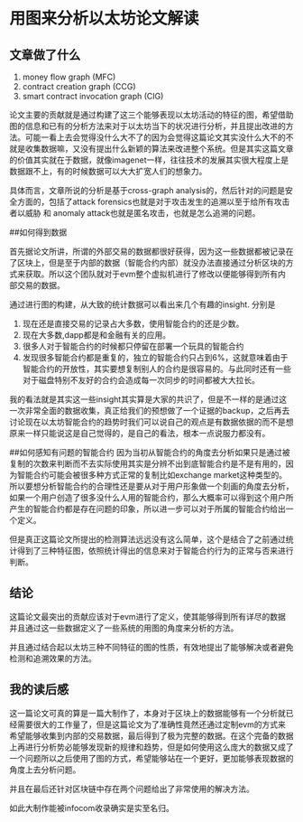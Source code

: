 # 用图来分析以太坊论文解读

## 文章做了什么
1. money flow graph (MFC)
2. contract creation graph (CCG)
3. smart contract invocation graph (CIG)

论文主要的贡献就是通过构建了这三个能够表现以太坊活动的特征的图，希望借助图的信息和已有的分析方法来对于以太坊当下的状况进行分析，并且提出改进的方法。可能一看上去会觉得没什么大不了的因为会觉得这篇论文其实没什么大不的不就是收集数据嘛，又没有提出什么新颖的算法来改进整个系统。但是其实这篇文章的价值其实就在于数据，就像imagenet一样，往往技术的发展其实很大程度上是数据跟不上，有的时候数据可以大大扩宽人们的想象力。 

具体而言，文章所说的分析是基于cross-graph analysis的，然后针对的问题是安全方面的，包括了attack forensics也就是对于攻击发生的追溯以至于给所有攻击者以威胁 和 anomaly attack也就是匿名攻击，也就是怎么追溯的问题。

##如何得到数据

首先据论文所讲，所谓的外部交易的数据都很好获得，因为这一些数据都被记录在了区块上，但是至于内部的数据（智能合约内部）就没办法直接通过分析区块的方式来获取。所以这个团队就对于evm整个虚拟机进行了修改以便能够得到所有内部交易的数据。

通过进行图的构建，从大致的统计数据可以看出来几个有趣的insight. 
分别是
1. 现在还是直接交易的记录占大多数，使用智能合约的还是少数。
2. 现在大多数,dapp都是和金融有关的应用。
3. 很多人对于智能合约的时候都只停留在部署一个玩具的智能合约
4. 发现很多智能合约都是重复的，独立的智能合约只占到6%，这就意味着由于智能合约的开放性，其实要想复制别人的合约是很容易的。与此同时还有一些对于磁盘特别不友好的合约会造成每一次同步的时间都被大大拉长。

我的看法就是其实这一些insight其实算是大家的共识了，但是不一样的是通过这一次非常全面的数据收集，真正给我们的预想做了一个证据的backup，之后再去讨论现在以太坊智能合约的趋势时我们可以说自己的观点是有数据依据的而不是想原来一样只能说这是自己觉得的，是自己的看法，根本一点说服力都没有。


##如何感知有问题的智能合约
因为当初从智能合约的角度去分析如果只是通过被复制的次数来判断而不去实际使用其实是分辨不出到底智能合约是不是有用的，因为智能合约可能会被很多种方式正常的复制比如exchange market这种类型的。
所以要想分析智能合约的合理性还是要从对于用户形象做一个刻画的角度去分析，如果一个用户创造了很多没什么人用的智能合约，那么大概率可以得到这个用户所产生的智能合约都是存在问题的印象，所以进一步可以对于所属的智能合约给出一个定义。

但是真正这篇论文所提出的检测算法远远没有这么简单，这个是结合了之前通过统计得到了三种特征图，依照统计得出的信息来对于智能合约行为的正常与否来进行判断。

## 结论
这篇论文最突出的贡献应该对于evm进行了定义，使其能够得到所有详尽的数据并且通过这一些数据定义了一些系统的用图的角度来分析的方法。

并且通过结合起以太坊三种不同特征的图的性质，有效地提出了能够解决或者避免检测和追溯效果的方法。

## 我的读后感
这一篇论文可真的算是一篇大制作了，本身对于区块上的数据能够有一个分析就已经需要很大的工作量了，但是这篇论文为了准确性竟然还通过定制evm的方式来希望能够收集到内部的交易数据，最后得到了极为完整的数据。在这个完备的数据上再进行分析势必能够发现新的规律和趋势，但是如何使用这么庞大的数据又成了一个问题所以之后使用了图的方式，希望能够站在一个更好，更加能够表现数据的角度上去分析问题。

并且在最后还针对区块链中存在两个问题给出了非常使用的解决方法。

如此大制作能被infocom收录确实是实至名归。
